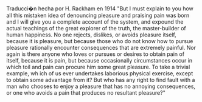 Traducci�n hecha por H. Rackham en 1914
"But I must explain to you how all this mistaken idea of denouncing pleasure and praising pain was
born and I will give you a complete account of the system,
and expound the actual teachings of the great explorer of the truth, the master-builder of human
happiness. No one rejects, dislikes, or avoids pleasure itself,
because it is pleasure, but because those who do not know how to pursue pleasure rationally
encounter consequences that are extremely painful.
Nor again is there anyone who loves or pursues or desires to obtain pain of itself, because it is
pain, but because occasionally circumstances occur in which toil and pain can procure him some great
pleasure. To take a trivial example, wh
ich of us ever undertakes laborious physical exercise, except to obtain some advantage from it? But
who has any right to find fault with a man who chooses to enjoy a pleasure that has no annoying
consequences, or one who avoids a pain that produces no resultant pleasure?"
